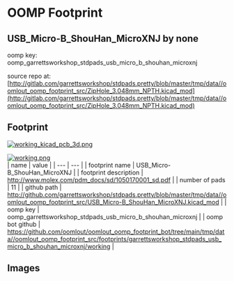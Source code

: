# OOMP Footprint  
## USB_Micro-B_ShouHan_MicroXNJ  by none  
  
oomp key: oomp_garrettsworkshop_stdpads_usb_micro_b_shouhan_microxnj  
  
source repo at: [http://gitlab.com/garrettsworkshop/stdpads.pretty/blob/master/tmp/data//oomlout_oomp_footprint_src/ZipHole_3.048mm_NPTH.kicad_mod](http://gitlab.com/garrettsworkshop/stdpads.pretty/blob/master/tmp/data//oomlout_oomp_footprint_src/ZipHole_3.048mm_NPTH.kicad_mod)  
## Footprint  
  
[![working_kicad_pcb_3d.png](working_kicad_pcb_3d_600.png)](working_kicad_pcb_3d.png)  
  
[![working.png](working_600.png)](working.png)  
| name | value | 
| --- | --- | 
| footprint name | USB_Micro-B_ShouHan_MicroXNJ | 
| footprint description | http://www.molex.com/pdm_docs/sd/1050170001_sd.pdf | 
| number of pads | 11 | 
| github path | http://github.com/garrettsworkshop/stdpads.pretty/blob/master/tmp/data//oomlout_oomp_footprint_src/USB_Micro-B_ShouHan_MicroXNJ.kicad_mod | 
| oomp key | oomp_garrettsworkshop_stdpads_usb_micro_b_shouhan_microxnj | 
| oomp bot github | https://github.com/oomlout/oomlout_oomp_footprint_bot/tree/main/tmp/data//oomlout_oomp_footprint_src/footprints/garrettsworkshop_stdpads_usb_micro_b_shouhan_microxnj/working | 
## Images  
